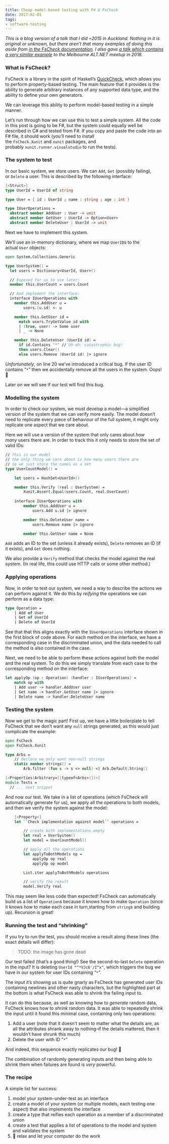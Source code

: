 ```yaml
---
title: Cheap model-based testing with F# & FsCheck
date: 2017-02-01
tags:
- software-testing
---
```

_This is a blog version of a talk that I did ~2015 in Auckland. Nothing in it is original or unknown, but there aren’t that many examples of doing this aside from [in the FsCheck documentation](https://fscheck.github.io/FsCheck/StatefulTesting.html). I also gave [a talk which contains a very similar example](https://www.youtube.com/watch?v=8oALNLdyOyM) to the Melbourne ALT.NET meetup in 2018._
### What is FsCheck?

FsCheck is a library in the spirit of Haskell’s [QuickCheck](https://en.wikipedia.org/wiki/QuickCheck), which allows you to perform property-based testing. The main feature that it provides is the ability to generate arbitrary instances of any supported data type, and the ability to define your own generators.

We can leverage this ability to perform model-based testing in a simple manner.

Let’s run through how we can use this to test a simple system. All the code in this post is going to be F#, but the system could equally well be described in C# and tested from F#. If you copy and paste the code into an F# file, it should work (you’ll need to install the `FsCheck.Xunit` and `xunit` packages, and probably `xunit.runner.visualstudio` to run the tests).

### The system to test

In our basic system, we store users. We can `Add`, `Get` (possibly failing), or `Delete` a user. This is described by the following interface:

```fsharp
[<Struct>]
type UserId = UserId of string

type User = { id : UserId ; name : string ; age : int }

type IUserOperations =
  abstract member AddUser : User -> unit
  abstract member GetUser : UserId -> Option<User>
  abstract member DeleteUser : UserId -> unit
```

Next we have to implement this system.

We’ll use an in-memory dictionary, where we map `UserID`s to the actual `User` objects:

```fsharp
open System.Collections.Generic

type UserSystem() = 
  let users = Dictionary<UserId, User>()

  // Exposed for us to use later:
  member this.UserCount = users.Count

  // And implement the interface:
  interface IUserOperations with
    member this.AddUser u =
        users.[u.id] <- u

    member this.GetUser id =
      match users.TryGetValue id with
      | (true, user) -> Some user
      | _ -> None

    member this.DeleteUser (UserId id) =
      if id.Contains "*" // Uh-oh: catastrophic bug!
      then users.Clear()
      else users.Remove (UserId id) |> ignore
```

_Unfortunately_, on line 20 we’ve introduced a critical bug. If the user ID contains “`*`” then we accidentally remove all the users in the system. Oops! 🤦

Later on we will see if our test will find this bug.

### Modelling the system

In order to check our system, we must develop a model—a simplified version of the system that we can verify more easily. The model doesn’t need to replicate every piece of behaviour of the full system, it might only replicate one aspect that we care about.

Here we will use a version of the system that only cares about _how many_ users there are. In order to track this it only needs to store the set of valid IDs:

```fsharp
// this is our model
// the only thing we care about is how many users there are
// so we just store the names as a set
type UserCountModel() =

    let users = HashSet<UserId>()

    member this.Verify (real : UserSystem) =
        Xunit.Assert.Equal(users.Count, real.UserCount)
        
    interface IUserOperations with
        member this.AddUser u = 
            users.Add u.id |> ignore

        member this.DeleteUser name =
            users.Remove name |> ignore

        member this.GetUser name = None
```

`Add` adds an ID to the set (unless it already exists), `Delete` removes an ID (if it exists), and `Get` does nothing.

We also provide a `Verify` method that checks the model against the real system. (In real life, this could use HTTP calls or some other method.)

### Applying operations

Now, in order to test our system, we need a way to describe the actions we can perform against it. We do this by _reifying_ the operations we can perform as a data type:

```fsharp
type Operation =
    | Add of User
    | Get of UserId
    | Delete of UserId
```

See that that this aligns exactly with the `IUserOperations` interface shown in the first block of code above. For each method on the interface, we have a corresponding case in the discriminated union, and the data needed to call the method is also contained in the case.

Next, we need to be able to perform these actions against both the model and the real system. To do this we simply translate from each case to the corresponding method on the interface:

```fsharp
let applyOp (op : Operation) (handler : IUserOperations) =
    match op with
    | Add user -> handler.AddUser user
    | Get name -> handler.GetUser name |> ignore
    | Delete name -> handler.DeleteUser name
```

### Testing the system

Now we get to the magic part! First up, we have a little boilerplate to tell FsCheck that we don’t want any `null` strings generated, as this would just complicate the example:

```fsharp
open FsCheck
open FsCheck.Xunit

type Arbs = 
    // declare we only want non-null strings
    static member strings() =
        Arb.filter (fun s -> s <> null) <| Arb.Default.String()

[<Properties(Arbitrary=[|typeof<Arbs>|])>]
module Tests =
  // ... next snippet
```

And now our test. We take in a list of operations (which FsCheck will automatically generate for us), we apply all the operations to both models, and then we verify the system against the model:

```fsharp
    [<Property>]
    let ``Check implementation against model`` operations =

        // create both implementations empty
        let real = UserSystem()
        let model = UserCountModel()

        // apply all the operations
        let applyToBothModels op =
            applyOp op real
            applyOp op model

        List.iter applyToBothModels operations

        // verify the result
        model.Verify real
```

This may seem like less code than expected! FsCheck can automatically build us a list of `Operation`s because it knows how to make `Operation` (since it knows how to make each case in turn,starting from `string`s and building up). Recursion is great!

### Running the test and “shrinking”

If you try to run the test, you should receive a result along these lines (the exact details will differ):

> TODO: the image has gone dead

Our test failed (that’s a good thing!) See the second-to-last `Delete` operation in the input? It is deleting `UserId "^*VJc6'/I^x"`, which triggers the bug we have in our system for user IDs containing “`*`”.

The input it’s showing us is quite gnarly as FsCheck has generated user IDs containing newlines and other nasty characters, but the highlighted part at the bottom is what FsCheck was able to shrink the failing input to.

It can do this because, as well as knowing how to _generate_ random data, FsCheck knows how to _shrink_ random data. It was able to repeatedly shrink the input until it found this minimal case, containing only two operations:

1. Add a user (note that it doesn’t seem to matter what the details are, as all the attributes shrank away to nothing–if the details mattered, then it wouldn’t have shrunk this much)
2. Delete the user with ID “`*`”

And indeed, this sequence exactly replicates our bug! 🎉

The combination of randomly generating inputs and then being able to shrink them when failures are found is _very_ powerful.

### The recipe

A simple list for success:

1. model your system-under-test as an interface
2. create a model of your system (or multiple models, each testing one aspect) that also implements the interface
3. create a type that reifies each operation as a member of a discriminated union
4. create a test that applies a list of operations to the model and system and validates the system
5. 💅 relax and let your computer do the work
